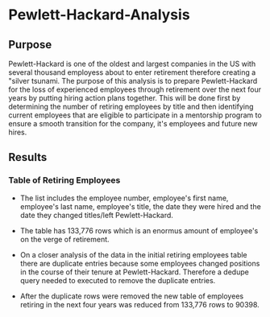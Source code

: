 # Pewlett-Hackard-Analysis

## Purpose
Pewlett-Hackard is one of the oldest and largest companies in the US with several thousand employess about to enter retirement therefore creating a "silver tsunami. The purpose of this analysis is to prepare Pewlett-Hackard for the loss of experienced employees through retirement over the next four years by putting hiring action plans together. This will be done first by determining the number of retiring employees by title and then identifying current employees that are eligible to participate in a mentorship program to ensure a smooth transition for the company, it's employees and future new hires. 

## Results 

### Table of Retiring Employees
* The list includes the employee number, employee's first name, employee's last name, employee's title, the date they were hired and the date they changed titles/left     Pewlett-Hackard. 

* The table has 133,776 rows which is an enormus amount of employee's on the verge of retirement. 

* On a closer analysis of the data in the initial retiring employees table there are duplicate entries because some employees changed positions in the course of their     tenure at Pewlett-Hackard. Therefore a dedupe query needed to executed to remove the duplicate entries.  

* After the duplicate rows were removed the new table of employees retiring in the next four years was reduced from 133,776 rows to 90398. 
